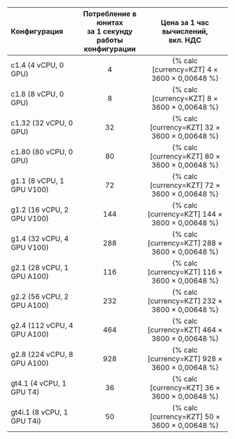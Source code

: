 | Конфигурация | Потребление в юнитах<br> за 1 секунду<br> работы конфигурации | Цена за 1 час <br>вычислений, <br>вкл. НДС |
|:---|:---:|:---:|
| c1.4 (4 vCPU, 0 GPU) | 4 | {% calc [currency=KZT] 4 × 3600 × 0,00648 %} |
| c1.8 (8 vCPU, 0 GPU) | 8 | {% calc [currency=KZT] 8 × 3600 × 0,00648 %} |
| c1.32 (32 vCPU, 0 GPU) | 32 | {% calc [currency=KZT] 32 × 3600 × 0,00648 %} |
| c1.80 (80 vCPU, 0 GPU) | 80 | {% calc [currency=KZT] 80 × 3600 × 0,00648 %} |
| g1.1 (8 vCPU, 1 GPU V100) | 72 | {% calc [currency=KZT] 72 × 3600 × 0,00648 %} |
| g1.2 (16 vCPU, 2 GPU V100) | 144 | {% calc [currency=KZT] 144 × 3600 × 0,00648 %}|
| g1.4 (32 vCPU, 4 GPU V100) | 288 | {% calc [currency=KZT] 288 × 3600 × 0,00648 %} |
| g2.1 (28 vCPU, 1 GPU A100) | 116 | {% calc [currency=KZT] 116 × 3600 × 0,00648 %} |
| g2.2 (56 vCPU, 2 GPU A100) | 232 | {% calc [currency=KZT] 232 × 3600 × 0,00648 %} |
| g2.4 (112 vCPU, 4 GPU A100) | 464 | {% calc [currency=KZT] 464 × 3600 × 0,00648 %} |
| g2.8 (224 vCPU, 8 GPU A100) | 928 | {% calc [currency=KZT] 928 × 3600 × 0,00648 %} |
| gt4.1 (4 vCPU, 1 GPU T4) | 36 | {% calc [currency=KZT] 36 × 3600 × 0,00648 %} |
| gt4i.1 (8 vCPU, 1 GPU T4i) | 50 | {% calc [currency=KZT] 50 × 3600 × 0,00648 %} |